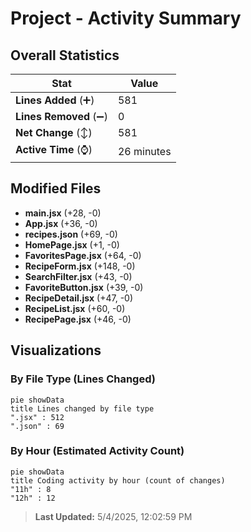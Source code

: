# Project - Activity Summary 

## Overall Statistics

| Stat                   | Value                                                             |
| ---------------------- | ----------------------------------------------------------------- |
| **Lines Added** (➕)   | 581                                          |
| **Lines Removed** (➖) | 0                                        |
| **Net Change** (↕)    | 581                |
| **Active Time** (⌚)   | 26 minutes |


## Modified Files
- **main.jsx** (+28, -0)
- **App.jsx** (+36, -0)
- **recipes.json** (+69, -0)
- **HomePage.jsx** (+1, -0)
- **FavoritesPage.jsx** (+64, -0)
- **RecipeForm.jsx** (+148, -0)
- **SearchFilter.jsx** (+43, -0)
- **FavoriteButton.jsx** (+39, -0)
- **RecipeDetail.jsx** (+47, -0)
- **RecipeList.jsx** (+60, -0)
- **RecipePage.jsx** (+46, -0)

## Visualizations

### By File Type (Lines Changed)

```mermaid
pie showData
title Lines changed by file type
".jsx" : 512
".json" : 69
```

### By Hour (Estimated Activity Count)

```mermaid
pie showData
title Coding activity by hour (count of changes)
"11h" : 8
"12h" : 12
```


> **Last Updated:** 5/4/2025, 12:02:59 PM